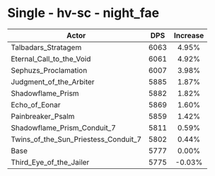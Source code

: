 # Single - hv-sc - night_fae
| Actor | DPS | Increase |
|---|:---:|:---:|
|Talbadars_Stratagem|6063|4.95%|
|Eternal_Call_to_the_Void|6061|4.92%|
|Sephuzs_Proclamation|6007|3.98%|
|Judgment_of_the_Arbiter|5885|1.87%|
|Shadowflame_Prism|5882|1.82%|
|Echo_of_Eonar|5869|1.60%|
|Painbreaker_Psalm|5859|1.42%|
|Shadowflame_Prism_Conduit_7|5811|0.59%|
|Twins_of_the_Sun_Priestess_Conduit_7|5802|0.44%|
|Base|5777|0.00%|
|Third_Eye_of_the_Jailer|5775|-0.03%|
